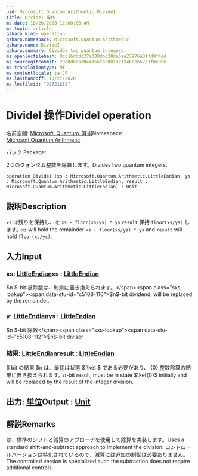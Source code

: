 ```yaml
---
uid: Microsoft.Quantum.Arithmetic.DivideI
title: DivideI 操作
ms.date: 10/26/2020 12:00:00 AM
ms.topic: article
qsharp.kind: operation
qsharp.namespace: Microsoft.Quantum.Arithmetic
qsharp.name: DivideI
qsharp.summary: Divides two quantum integers.
ms.openlocfilehash: 0cc16dddc27a000dbc30de6ae27976a01fd9f4ed
ms.sourcegitcommit: 29e0d88a30e4166fa580132124b0eb57e1f0e986
ms.translationtype: MT
ms.contentlocale: ja-JP
ms.lasthandoff: 10/27/2020
ms.locfileid: "92721219"
---
```

# <a name="dividei-operation"></a><span data-ttu-id="c5108-102">DivideI 操作</span><span class="sxs-lookup"><span data-stu-id="c5108-102">DivideI operation</span></span>

<span data-ttu-id="c5108-103">名前空間: [Microsoft. Quantum. 算術](xref:Microsoft.Quantum.Arithmetic)</span><span class="sxs-lookup"><span data-stu-id="c5108-103">Namespace: [Microsoft.Quantum.Arithmetic](xref:Microsoft.Quantum.Arithmetic)</span></span>

<span data-ttu-id="c5108-104">パック [](https://nuget.org/packages/)</span><span class="sxs-lookup"><span data-stu-id="c5108-104">Package: [](https://nuget.org/packages/)</span></span>


<span data-ttu-id="c5108-105">2つのクォンタム整数を除算します。</span><span class="sxs-lookup"><span data-stu-id="c5108-105">Divides two quantum integers.</span></span>

```qsharp
operation DivideI (xs : Microsoft.Quantum.Arithmetic.LittleEndian, ys : Microsoft.Quantum.Arithmetic.LittleEndian, result : Microsoft.Quantum.Arithmetic.LittleEndian) : Unit
```


## <a name="description"></a><span data-ttu-id="c5108-106">説明</span><span class="sxs-lookup"><span data-stu-id="c5108-106">Description</span></span>

<span data-ttu-id="c5108-107">`xs` は残りを保持し、を `xs - floor(xs/ys) * ys` `result` 保持 `floor(xs/ys)` します。</span><span class="sxs-lookup"><span data-stu-id="c5108-107">`xs` will hold the remainder `xs - floor(xs/ys) * ys` and `result` will hold `floor(xs/ys)`.</span></span>

## <a name="input"></a><span data-ttu-id="c5108-108">入力</span><span class="sxs-lookup"><span data-stu-id="c5108-108">Input</span></span>

### <a name="xs--littleendian"></a><span data-ttu-id="c5108-109">xs: [LittleEndian](xref:Microsoft.Quantum.Arithmetic.LittleEndian)</span><span class="sxs-lookup"><span data-stu-id="c5108-109">xs : [LittleEndian](xref:Microsoft.Quantum.Arithmetic.LittleEndian)</span></span>

<span data-ttu-id="c5108-110">$n $-bit 被除数は、剰余に置き換えられます。</span><span class="sxs-lookup"><span data-stu-id="c5108-110">$n$-bit dividend, will be replaced by the remainder.</span></span>


### <a name="ys--littleendian"></a><span data-ttu-id="c5108-111">y: [LittleEndian](xref:Microsoft.Quantum.Arithmetic.LittleEndian)</span><span class="sxs-lookup"><span data-stu-id="c5108-111">ys : [LittleEndian](xref:Microsoft.Quantum.Arithmetic.LittleEndian)</span></span>

<span data-ttu-id="c5108-112">$n $-bit 除数</span><span class="sxs-lookup"><span data-stu-id="c5108-112">$n$-bit divisor</span></span>


### <a name="result--littleendian"></a><span data-ttu-id="c5108-113">結果: [LittleEndian](xref:Microsoft.Quantum.Arithmetic.LittleEndian)</span><span class="sxs-lookup"><span data-stu-id="c5108-113">result : [LittleEndian](xref:Microsoft.Quantum.Arithmetic.LittleEndian)</span></span>

<span data-ttu-id="c5108-114">$ bit の結果 $n は、最初は状態 $ \ket $ である必要があり、 {0} 整数除算の結果に置き換えられます。</span><span class="sxs-lookup"><span data-stu-id="c5108-114">$n$-bit result, must be in state $\ket{0}$ initially and will be replaced by the result of the integer division.</span></span>



## <a name="output--unit"></a><span data-ttu-id="c5108-115">出力: [単位](xref:microsoft.quantum.lang-ref.unit)</span><span class="sxs-lookup"><span data-stu-id="c5108-115">Output : [Unit](xref:microsoft.quantum.lang-ref.unit)</span></span>



## <a name="remarks"></a><span data-ttu-id="c5108-116">解説</span><span class="sxs-lookup"><span data-stu-id="c5108-116">Remarks</span></span>

<span data-ttu-id="c5108-117">は、標準のシフトと減算のアプローチを使用して除算を実装します。</span><span class="sxs-lookup"><span data-stu-id="c5108-117">Uses a standard shift-and-subtract approach to implement the division.</span></span>
<span data-ttu-id="c5108-118">コントロールバージョンは特化されているので、減算には追加の制御は必要ありません。</span><span class="sxs-lookup"><span data-stu-id="c5108-118">The controlled version is specialized such the subtraction does not require additional controls.</span></span>
